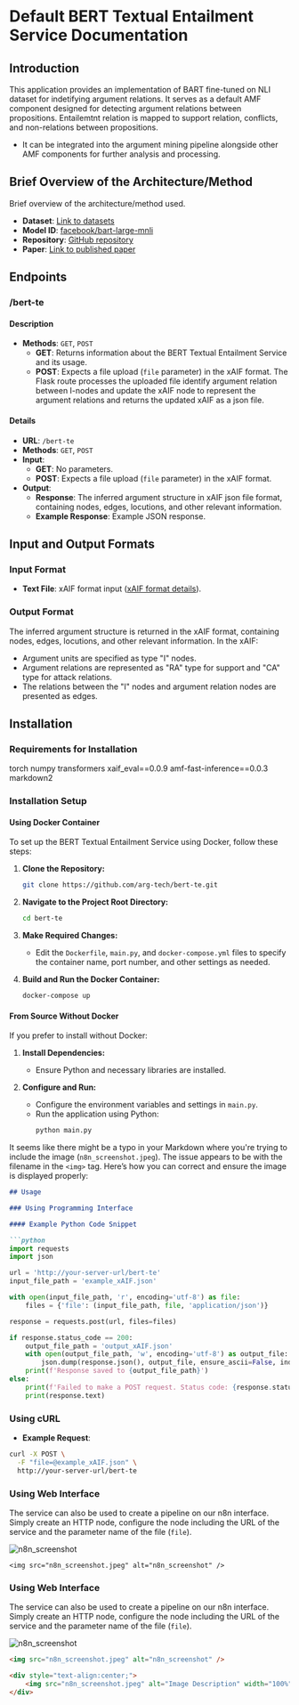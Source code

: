 
# Default BERT Textual Entailment Service Documentation

## Introduction
This application provides an implementation of BART fine-tuned on NLI dataset for indetifying argument relations. It serves as a default AMF component designed for detecting argument relations between propositions. Entailemtnt relation is mapped to support relation,  conflicts, and non-relations between propositions.
- It can be integrated into the argument mining pipeline alongside other AMF components for further analysis and processing.


## Brief Overview of the Architecture/Method
Brief overview of the architecture/method used.

- **Dataset**: [Link to datasets](#)
- **Model ID**: [facebook/bart-large-mnli](https://huggingface.co/facebook/bart-large-mnli)
- **Repository**: [GitHub repository](https://github.com/arg-tech/bert-te)
- **Paper**: [Link to published paper](https://arxiv.org/abs/1909.00161)

## Endpoints

### /bert-te

#### Description
- **Methods**: `GET`, `POST`
  - **GET**: Returns information about the BERT Textual Entailment Service and its usage.
  - **POST**: Expects a file upload (`file` parameter) in the xAIF format. The Flask route processes the uploaded file identify argument relation between I-nodes and update the xAIF node to represent the argument relations and returns the updated xAIF as a json file. 

#### Details
- **URL**: `/bert-te`
- **Methods**: `GET`, `POST`
- **Input**:
  - **GET**: No parameters.
  - **POST**: Expects a file upload (`file` parameter) in the xAIF format.
- **Output**:
  - **Response**: The inferred argument structure in xAIF json file format, containing nodes, edges, locutions, and other relevant information.
  - **Example Response**: Example JSON response.

## Input and Output Formats

### Input Format
- **Text File**: xAIF format input ([xAIF format details](https://wiki.arg.tech/books/amf/page/xaif)).

### Output Format
The inferred argument structure is returned in the xAIF format, containing nodes, edges, locutions, and other relevant information. In the xAIF:
- Argument units are specified as type "I" nodes.
- Argument relations are represented as "RA" type for support and "CA" type for attack relations.
- The relations between the "I" nodes and argument relation nodes are presented as edges.

## Installation

### Requirements for Installation
torch
numpy
transformers
xaif_eval==0.0.9
amf-fast-inference==0.0.3
markdown2


### Installation Setup

#### Using Docker Container

To set up the BERT Textual Entailment Service using Docker, follow these steps:

1. **Clone the Repository:**
   ```sh
   git clone https://github.com/arg-tech/bert-te.git
   ```

2. **Navigate to the Project Root Directory:**
   ```sh
   cd bert-te
   ```

3. **Make Required Changes:**
   - Edit the `Dockerfile`, `main.py`, and `docker-compose.yml` files to specify the container name, port number, and other settings as needed.

4. **Build and Run the Docker Container:**
   ```sh
   docker-compose up
   ```

#### From Source Without Docker

If you prefer to install without Docker:

1. **Install Dependencies:**
   - Ensure Python and necessary libraries are installed.

2. **Configure and Run:**
   - Configure the environment variables and settings in `main.py`.
   - Run the application using Python:
     ```sh
     python main.py
     ```



It seems like there might be a typo in your Markdown where you're trying to include the image (`n8n_screenshot.jpeg`). The issue appears to be with the filename in the `<img>` tag. Here’s how you can correct and ensure the image is displayed properly:

```markdown
## Usage

### Using Programming Interface

#### Example Python Code Snippet

```python
import requests
import json

url = 'http://your-server-url/bert-te'
input_file_path = 'example_xAIF.json'

with open(input_file_path, 'r', encoding='utf-8') as file:
    files = {'file': (input_file_path, file, 'application/json')}

response = requests.post(url, files=files)

if response.status_code == 200:
    output_file_path = 'output_xAIF.json'
    with open(output_file_path, 'w', encoding='utf-8') as output_file:
        json.dump(response.json(), output_file, ensure_ascii=False, indent=4)
    print(f'Response saved to {output_file_path}')
else:
    print(f'Failed to make a POST request. Status code: {response.status_code}')
    print(response.text)

```

### Using cURL

- **Example Request**:

```bash
curl -X POST \
  -F "file=@example_xAIF.json" \
  http://your-server-url/bert-te
```

### Using Web Interface

The service can also be used to create a pipeline on our n8n interface. Simply create an HTTP node, configure the node including the URL of the service and the parameter name of the file (`file`).

![n8n_screenshot](n8n_screenshot.jpeg)

```
<img src="n8n_screenshot.jpeg" alt="n8n_screenshot" />
```

### Using Web Interface

The service can also be used to create a pipeline on our n8n interface. Simply create an HTTP node, configure the node including the URL of the service and the parameter name of the file (`file`).



<img src="n8n_screenshot.jpeg" alt="n8n_screenshot" />



```html
<img src="n8n_screenshot.jpeg" alt="n8n_screenshot" />
```

```html
<div style="text-align:center;">
    <img src="n8n_screenshot.jpeg" alt="Image Description" width="100%">
</div>
```
